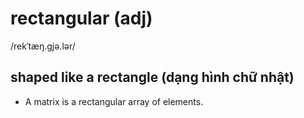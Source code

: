 # rectangular (adj)

/rekˈtæŋ.ɡjə.lər/

## shaped like a rectangle (dạng hình chữ nhật)

- A matrix is a rectangular array of elements.